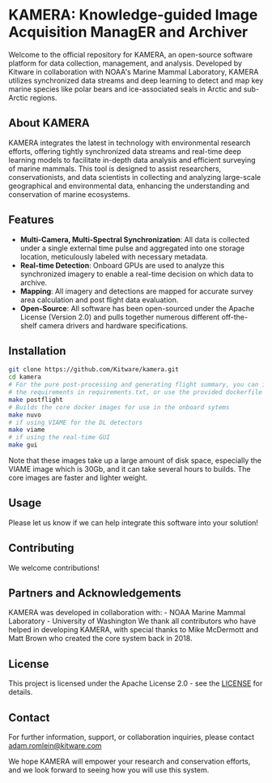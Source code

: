 # KAMERA: **K**nowledge-guided Image **A**cquisition **M**anag**ER** and **A**rchiver

Welcome to the official repository for KAMERA, an open-source software platform for data collection, management, and analysis. Developed by Kitware in collaboration with NOAA's Marine Mammal Laboratory, KAMERA utilizes synchronized data streams and deep learning to detect and map key marine species like polar bears and ice-associated seals in Arctic and sub-Arctic regions.

## About KAMERA

KAMERA integrates the latest in technology with environmental research efforts, offering tightly synchronized data streams and real-time deep learning models to facilitate in-depth data analysis and efficient surveying of marine mammals. This tool is designed to assist researchers, conservationists, and data scientists in collecting and analyzing large-scale geographical and environmental data, enhancing the understanding and conservation of marine ecosystems.

## Features

- **Multi-Camera, Multi-Spectral Synchronization**: All data is collected under a single external time pulse and aggregated into one storage location, meticulously labeled with necessary metadata.
- **Real-time Detection**: Onboard GPUs are used to analyze this synchronized imagery to enable a real-time decision on which data to archive.
- **Mapping**: All imagery and detections are mapped for accurate survey area calculation and post flight data evaluation.
- **Open-Source**: All software has been open-sourced under the Apache License (Version 2.0) and pulls together numerous different off-the-shelf camera drivers and hardware specifications.

## Installation

```bash
git clone https://github.com/Kitware/kamera.git
cd kamera
# For the pure post-processing and generating flight summary, you can install
# the requirements in requirements.txt, or use the provided dockerfile
make postflight
# Builds the core docker images for use in the onboard sytems
make nuvo
# if using VIAME for the DL detectors
make viame
# if using the real-time GUI
make gui
```
Note that these images take up a large amount of disk space, especially the VIAME image which is 30Gb, and it can take several hours to builds. The core images are faster and lighter weight.

## Usage

Please let us know if we can help integrate this software into your solution!

## Contributing

We welcome contributions!

## Partners and Acknowledgements
KAMERA was developed in collaboration with:
    - NOAA Marine Mammal Laboratory
    - University of Washington
We thank all contributors who have helped in developing KAMERA, with special thanks to Mike McDermott and Matt Brown who created the core system back in 2018.

## License
This project is licensed under the Apache License 2.0 - see the [LICENSE](LICENSE) for details.

## Contact
For further information, support, or collaboration inquiries, please contact adam.romlein@kitware.com

We hope KAMERA will empower your research and conservation efforts, and we look forward to seeing how you will use this system.